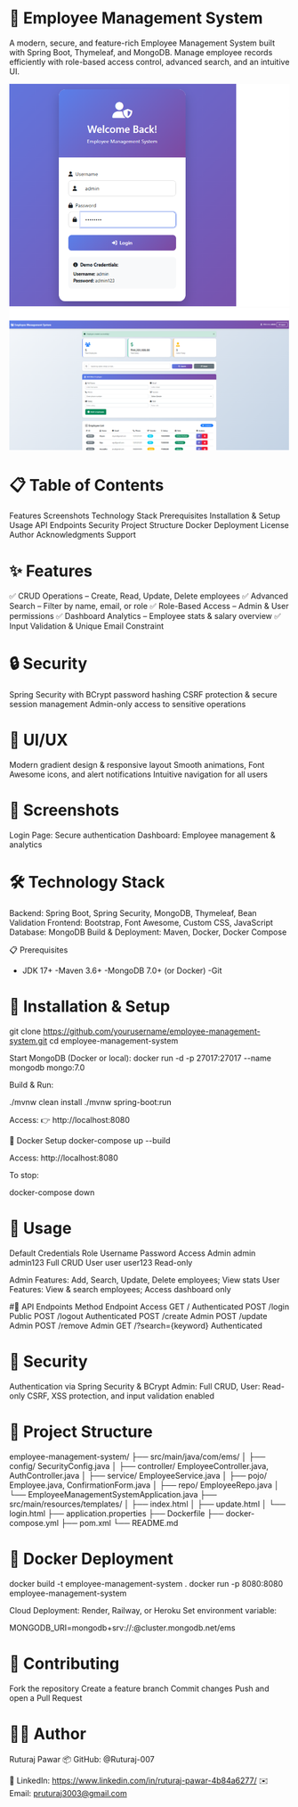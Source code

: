 # 💼 Employee Management System

A modern, secure, and feature-rich Employee Management System built with Spring Boot, Thymeleaf, and MongoDB.
Manage employee records efficiently with role-based access control, advanced search, and an intuitive UI.

![Login Page](Screenshots/loginPage.png)
![Dashboard](Screenshots/dashboard.png)

# 📋 Table of Contents

Features
Screenshots
Technology Stack
Prerequisites
Installation & Setup
Usage
API Endpoints
Security
Project Structure
Docker Deployment
License
Author
Acknowledgments
Support

# ✨ Features

✅ CRUD Operations – Create, Read, Update, Delete employees
✅ Advanced Search – Filter by name, email, or role
✅ Role-Based Access – Admin & User permissions
✅ Dashboard Analytics – Employee stats & salary overview
✅ Input Validation & Unique Email Constraint

# 🔒 Security

 Spring Security with BCrypt password hashing
 CSRF protection & secure session management
 Admin-only access to sensitive operations

# 🎨 UI/UX

 Modern gradient design & responsive layout
 Smooth animations, Font Awesome icons, and alert notifications
 Intuitive navigation for all users

# 📸 Screenshots

Login Page: Secure authentication
Dashboard: Employee management & analytics

# 🛠 Technology Stack

Backend: Spring Boot, Spring Security, MongoDB, Thymeleaf, Bean Validation
Frontend: Bootstrap, Font Awesome, Custom CSS, JavaScript
Database: MongoDB
Build & Deployment: Maven, Docker, Docker Compose

📋 Prerequisites

- JDK 17+
-Maven 3.6+
-MongoDB 7.0+ (or Docker)
-Git

# 🚀 Installation & Setup

git clone https://github.com/yourusername/employee-management-system.git
cd employee-management-system

Start MongoDB (Docker or local):
docker run -d -p 27017:27017 --name mongodb mongo:7.0

Build & Run:

./mvnw clean install
./mvnw spring-boot:run

Access:
👉 http://localhost:8080

🐳 Docker Setup
docker-compose up --build

Access: http://localhost:8080

To stop:

docker-compose down

# 👥 Usage
Default Credentials
Role	Username	Password	Access
Admin	admin	admin123	Full CRUD
User	user	user123	Read-only

Admin Features: Add, Search, Update, Delete employees; View stats
User Features: View & search employees; Access dashboard only

#🔌 API Endpoints
Method	Endpoint	Access
GET	/	Authenticated
POST	/login	Public
POST	/logout	Authenticated
POST	/create	Admin
POST	/update	Admin
POST	/remove	Admin
GET	/?search={keyword}	Authenticated

# 🔐 Security

Authentication via Spring Security & BCrypt
Admin: Full CRUD, User: Read-only
CSRF, XSS protection, and input validation enabled

# 📁 Project Structure
employee-management-system/
├── src/main/java/com/ems/
│   ├── config/ SecurityConfig.java
│   ├── controller/ EmployeeController.java, AuthController.java
│   ├── service/ EmployeeService.java
│   ├── pojo/ Employee.java, ConfirmationForm.java
│   ├── repo/ EmployeeRepo.java
│   └── EmployeeManagementSystemApplication.java
├── src/main/resources/templates/
│   ├── index.html
│   ├── update.html
│   └── login.html
├── application.properties
├── Dockerfile
├── docker-compose.yml
├── pom.xml
└── README.md

# 🐋 Docker Deployment
docker build -t employee-management-system .
docker run -p 8080:8080 employee-management-system

Cloud Deployment: Render, Railway, or Heroku
Set environment variable:

MONGODB_URI=mongodb+srv://<username>:<password>@cluster.mongodb.net/ems

# 🤝 Contributing

Fork the repository
Create a feature branch
Commit changes
Push and open a Pull Request


# 👨‍💻 Author
Ruturaj Pawar
📦 GitHub: @Ruturaj-007

💼 LinkedIn: https://www.linkedin.com/in/ruturaj-pawar-4b84a6277/
✉️ Email: pruturaj3003@gmail.com


